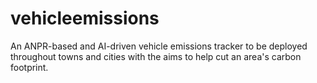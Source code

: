 # vehicleemissions
An ANPR-based and AI-driven vehicle emissions tracker to be deployed throughout towns and cities with the aims to help cut an area's carbon footprint.
